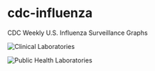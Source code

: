# cdc-influenza
CDC Weekly U.S. Influenza Surveillance Graphs

![Clinical Laboratories](https://www.cdc.gov/flu/weekly/WeeklyArchives2023-2024/images/WHONPHL26_small.gif?raw=true)

![Public Health Laboratories](https://www.cdc.gov/flu/weekly/weeklyarchives2023-2024/images/WHOPHL26_small.gif?raw=true)
        